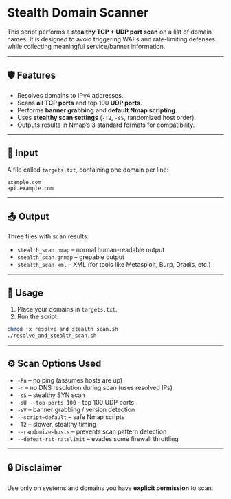 # Stealth Domain Scanner

This script performs a **stealthy TCP + UDP port scan** on a list of domain names. It is designed to avoid triggering WAFs and rate-limiting defenses while collecting meaningful service/banner information.

---

## 🛡 Features

- Resolves domains to IPv4 addresses.
- Scans **all TCP ports** and top 100 **UDP ports**.
- Performs **banner grabbing** and **default Nmap scripting**.
- Uses **stealthy scan settings** (`-T2`, `-sS`, randomized host order).
- Outputs results in Nmap’s 3 standard formats for compatibility.

---

## 📂 Input

A file called `targets.txt`, containing one domain per line:

```
example.com
api.example.com
```

---

## 📤 Output

Three files with scan results:
- `stealth_scan.nmap` – normal human-readable output
- `stealth_scan.gnmap` – grepable output
- `stealth_scan.xml` – XML (for tools like Metasploit, Burp, Dradis, etc.)

---

## 🚀 Usage

1. Place your domains in `targets.txt`.
2. Run the script:

```bash
chmod +x resolve_and_stealth_scan.sh
./resolve_and_stealth_scan.sh
```

---

## ⚙ Scan Options Used

- `-Pn` – no ping (assumes hosts are up)
- `-n` – no DNS resolution during scan (uses resolved IPs)
- `-sS` – stealthy SYN scan
- `-sU --top-ports 100` – top 100 UDP ports
- `-sV` – banner grabbing / version detection
- `--script=default` – safe Nmap scripts
- `-T2` – slower, stealthy timing
- `--randomize-hosts` – prevents scan pattern detection
- `--defeat-rst-ratelimit` – evades some firewall throttling

---

## 🔒 Disclaimer

Use only on systems and domains you have **explicit permission** to scan.
